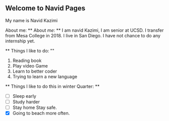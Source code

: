 ## Welcome to Navid Pages
My name is Navid Kazimi


About me:
** About _me_: **
I am navid Kazimi, I am senior at UCSD. I transfer from Mesa College in 2018. 
I live in San Diego. I have not chance to do any internship yet. 



** Things I like to do: ""
1. Reading book
2. Play video Game
3. Learn to better coder
4. Trying to learn a new language
   

** Things I like to do this in winter Quarter: **
- [ ] Sleep early
- [ ] Study harder
- [ ] Stay home Stay safe.
- [x] Going to beach more often.
